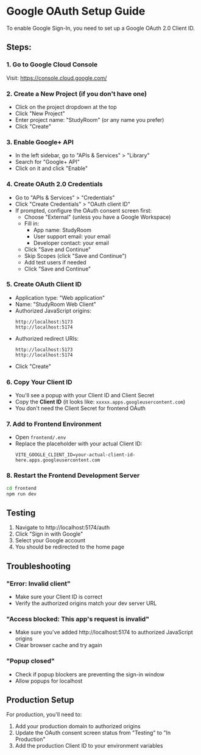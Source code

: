 # Google OAuth Setup Guide

To enable Google Sign-In, you need to set up a Google OAuth 2.0 Client ID.

## Steps:

### 1. Go to Google Cloud Console

Visit: https://console.cloud.google.com/

### 2. Create a New Project (if you don't have one)

- Click on the project dropdown at the top
- Click "New Project"
- Enter project name: "StudyRoom" (or any name you prefer)
- Click "Create"

### 3. Enable Google+ API

- In the left sidebar, go to "APIs & Services" > "Library"
- Search for "Google+ API"
- Click on it and click "Enable"

### 4. Create OAuth 2.0 Credentials

- Go to "APIs & Services" > "Credentials"
- Click "Create Credentials" > "OAuth client ID"
- If prompted, configure the OAuth consent screen first:
  - Choose "External" (unless you have a Google Workspace)
  - Fill in:
    - App name: StudyRoom
    - User support email: your email
    - Developer contact: your email
  - Click "Save and Continue"
  - Skip Scopes (click "Save and Continue")
  - Add test users if needed
  - Click "Save and Continue"

### 5. Create OAuth Client ID

- Application type: "Web application"
- Name: "StudyRoom Web Client"
- Authorized JavaScript origins:
  ```
  http://localhost:5173
  http://localhost:5174
  ```
- Authorized redirect URIs:
  ```
  http://localhost:5173
  http://localhost:5174
  ```
- Click "Create"

### 6. Copy Your Client ID

- You'll see a popup with your Client ID and Client Secret
- Copy the **Client ID** (it looks like: `xxxxx.apps.googleusercontent.com`)
- You don't need the Client Secret for frontend OAuth

### 7. Add to Frontend Environment

- Open `frontend/.env`
- Replace the placeholder with your actual Client ID:
  ```
  VITE_GOOGLE_CLIENT_ID=your-actual-client-id-here.apps.googleusercontent.com
  ```

### 8. Restart the Frontend Development Server

```bash
cd frontend
npm run dev
```

## Testing

1. Navigate to http://localhost:5174/auth
2. Click "Sign in with Google"
3. Select your Google account
4. You should be redirected to the home page

## Troubleshooting

### "Error: Invalid client"

- Make sure your Client ID is correct
- Verify the authorized origins match your dev server URL

### "Access blocked: This app's request is invalid"

- Make sure you've added http://localhost:5174 to authorized JavaScript origins
- Clear browser cache and try again

### "Popup closed"

- Check if popup blockers are preventing the sign-in window
- Allow popups for localhost

## Production Setup

For production, you'll need to:

1. Add your production domain to authorized origins
2. Update the OAuth consent screen status from "Testing" to "In Production"
3. Add the production Client ID to your environment variables
